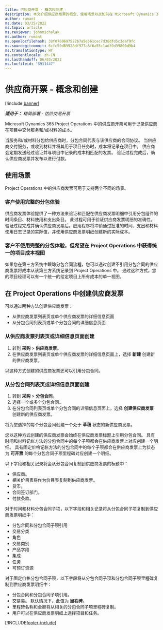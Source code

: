 ```yaml
---
title: 供应商开票 - 概念和创建
description: 本文介绍供应商发票的概念、使用场景以及如何在 Microsoft Dynamics 365 Project Operations 中创建供应商发票。
author: rumant
ms.date: 03/25/2022
ms.topic: article
ms.reviewer: johnmichalak
ms.author: rumant
ms.openlocfilehash: 38f0760697522b7a5e561cec7d38dfd5c3eaf9fc
ms.sourcegitcommit: 6cfc50d89528df977a8f6a55c1ad39d99800d9b4
ms.translationtype: HT
ms.contentlocale: zh-CN
ms.lasthandoff: 06/03/2022
ms.locfileid: "8911447"
---
```

# <a name="vendor-invoicing---concept-and-creation"></a>供应商开票 - 概念和创建

[!include [banner](../../includes/dataverse-preview.md)]

_**适用于：** 精简部署 - 估价交易开票_

Microsoft Dynamics 365 Project Operations 中的供应商开票可用于记录供应商在项目中交付服务和/或材料的成本。

当服务和/或材料分包给供应商时，分包合同代表与该供应商的合同协议。 当供应商交付服务，或收到材料并将其用于项目任务时，成本将记录在项目中。 供应商会定期发送经过验证并与项目中记录的成本相匹配的发票。 验证过程完成后，确认供应商发票并发布以进行付款。

## <a name="scenarios-for-use"></a>使用场景

Project Operations 中的供应商发票可用于支持两个不同的场景。

### <a name="customers-use-the-full-subcontracting-experiences"></a>客户使用完整的分包体验

供应商发票体验提供了一种方法来验证和匹配在供应商发票明细中引用分包组件的时间条目、材料使用和支出条目。 此过程可用于验证供应商发票明细的准确性。 验证过程完成并确认供应商发票后，应用程序将冲销通过批准的时间、支出和材料使用日志记录的实际值，并使用供应商发票明细创建新的实际成本。

### <a name="customers-dont-use-the-full-subcontracting-experiences-but-want-to-have-a-unified-view-of-costs-on-projects-in-project-operations"></a>客户不使用完整的分包体验，但希望在 Project Operations 中获得统一的项目成本视图

如果您在第三方系统中跟踪分包合同流程，您可以通过创建不引用分包合同的供应商发票将成本从该第三方系统记录到 Project Operations 中。 通过这种方式，您的项目经理可以有一个统一的给定项目上所有成本的单一视图。

## <a name="creation-of-vendor-invoices-in-project-operations"></a>在 Project Operations 中创建供应商发票

可以通过两种方法创建供应商发票：

- 从供应商发票列表页或单个供应商发票的详细信息页面
- 从分包合同列表页或单个分包合同的详细信息页面

### <a name="creation-from-the-vendor-invoice-list-page-or-details-page"></a>从供应商发票列表页或详细信息页面创建

1. 转到 **采购** \> **供应商发票**。
2. 在供应商发票列表页或单个供应商发票的详细信息页面上，选择 **新建** 创建新的供应商发票。

以这种方式创建的供应商发票还可以引用分包合同。

### <a name="creation-from-the-subcontract-list-page-or-details-page"></a>从分包合同列表页或详细信息页面创建

1. 转到 **采购** \> **分包合同**。
2. 选择一个或多个分包合同。
3. 在分包合同列表页或单个分包合同的详细信息页面上，选择 **创建供应商发票** 创建新的供应商发票。

将为您选择的每个分包合同创建一个处于 **草稿** 状态的新供应商发票。

您以这种方式创建的供应商发票会始终在供应商发票标题上引用分包合同。 具有时间和材料记帐方法的分包合同中的每个子项都会在供应商发票上对应创建一个明细。 具有固定价格记帐方法的分包合同中的每个子项都会在供应商发票上为状态为 **可开票** 的每个分包合同子项里程碑对应创建一个明细。

以下字段和相关记录将会从分包合同复制到供应商发票的标题中：

- 供应商。
- 相关价目表将作为价目表复制到供应商发票。
- 货币。
- 合同签订部门。
- 付款条款。

对于时间和材料分包合同子项，以下字段和相关记录将从分包合同子项复制到供应商发票明细中：

- 分包合同和分包合同子项引用
- 交易分类
- 角色
- 交易类别
- 产品字段
- 集成
- 任务
- 可预订资源

对于固定价格分包合同子项，以下字段将从分包合同子项和分包合同子项里程碑复制到供应商发票明细中：

- 分包合同和分包合同子项引用。
- 交易类。 默认情况下，此值为 **里程碑**。
- 里程碑名称和金额将从相关的分包合同子项里程碑复制。
- 用户可以在供应商发票明细上选择项目和任务。

[!INCLUDE[footer-include](../../includes/footer-banner.md)]
